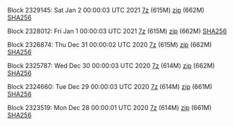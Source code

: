 Block 2329145: Sat Jan  2 00:00:03 UTC 2021 [7z]() (615M) [zip]() (662M) [SHA256]()

Block 2328012: Fri Jan  1 00:00:03 UTC 2021 [7z]() (615M) [zip]() (662M) [SHA256]()

Block 2326874: Thu Dec 31 00:00:02 UTC 2020 [7z]() (615M) [zip]() (662M) [SHA256]()

Block 2325787: Wed Dec 30 00:00:03 UTC 2020 [7z]() (614M) [zip]() (662M) [SHA256]()

Block 2324660: Tue Dec 29 00:00:03 UTC 2020 [7z]() (614M) [zip]() (661M) [SHA256]()

Block 2323519: Mon Dec 28 00:00:01 UTC 2020 [7z]() (614M) [zip]() (661M) [SHA256]()
